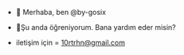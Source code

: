 - 👋 Merhaba, ben @by-gosix
- 🌱Şu anda öğreniyorum. Bana yardım eder misin?

- iletişim için = 10rtrhn@gmail.com
